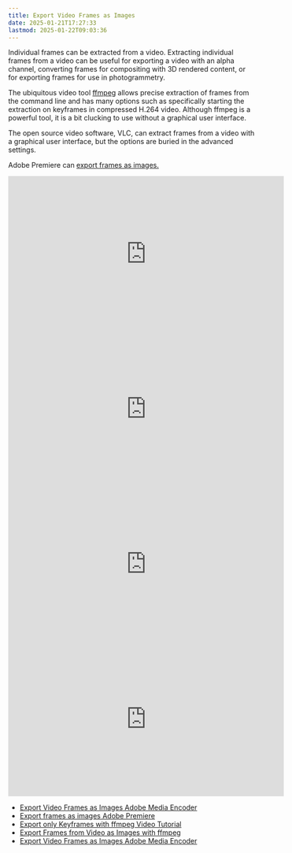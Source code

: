 ```yaml
---
title: Export Video Frames as Images
date: 2025-01-21T17:27:33
lastmod: 2025-01-22T09:03:36
---
```


Individual frames can be extracted from a video. Extracting individual frames from a video can be useful for exporting a video with an alpha channel, converting frames for compositing with 3D rendered content, or for exporting frames for use in photogrammetry.

The ubiquitous video tool [ffmpeg](./ffmpeg.md) allows precise extraction of frames from the command line and has many options such as specifically starting the extraction on keyframes in compressed H.264 video. Although ffmpeg is a powerful tool, it is a bit clucking to use without a graphical user interface.

The open source video software, VLC, can extract frames from a video with a graphical user interface, but the options are buried in the advanced settings.

Adobe Premiere can [export frames as images.](./adobe-premiere-pro/export-fames-as-images-premiere.md)

<div class="video-grid">

<div class="iframe-16-9-container">
<iframe class="youTubeIframe" width="560" height="315" src="https://www.youtube.com/embed/UPZJ5XlO_K4?rel=0" title="YouTube video player" frameborder="0" allow="accelerometer; autoplay; clipboard-write; encrypted-media; gyroscope; picture-in-picture; web-share" referrerpolicy="strict-origin-when-cross-origin" allowfullscreen></iframe>
</div>

<div class="iframe-16-9-container">
<iframe class="youTubeIframe" width="560" height="315" src="https://www.youtube.com/embed/JCawZdzQgFA?rel=0" title="YouTube video player" frameborder="0" allow="accelerometer; autoplay; clipboard-write; encrypted-media; gyroscope; picture-in-picture; web-share" referrerpolicy="strict-origin-when-cross-origin" allowfullscreen></iframe>
</div>

<div class="iframe-16-9-container">
<iframe class="youTubeIframe" width="560" height="315" src="https://www.youtube.com/embed/vXjQZ1bJ6aQ?rel=0" title="YouTube video player" frameborder="0" allow="accelerometer; autoplay; clipboard-write; encrypted-media; gyroscope; picture-in-picture; web-share" referrerpolicy="strict-origin-when-cross-origin" allowfullscreen></iframe>
</div>

<div class="iframe-16-9-container">
<iframe class="youTubeIframe" width="560" height="315" src="https://www.youtube.com/embed/Ef2X3P4TlCM?rel=0" title="YouTube video player" frameborder="0" allow="accelerometer; autoplay; clipboard-write; encrypted-media; gyroscope; picture-in-picture; web-share" referrerpolicy="strict-origin-when-cross-origin" allowfullscreen></iframe>
</div>

</div>

- [Export Video Frames as Images Adobe Media Encoder](./export-video-frames-as-images-adobe-media-encoder.md)
- [Export frames as images Adobe Premiere](./adobe-premiere-pro/export-fames-as-images-premiere.md)
- [Export only Keyframes with ffmpeg Video Tutorial](./export-only-keyframes-from-video-as-images-ffmpeg.md)
- [Export Frames from Video as Images with ffmpeg](./export-frames-from-video-as-images-ffmpeg.md)
- [Export Video Frames as Images Adobe Media Encoder](./export-video-frames-as-images-adobe-media-encoder.md)
